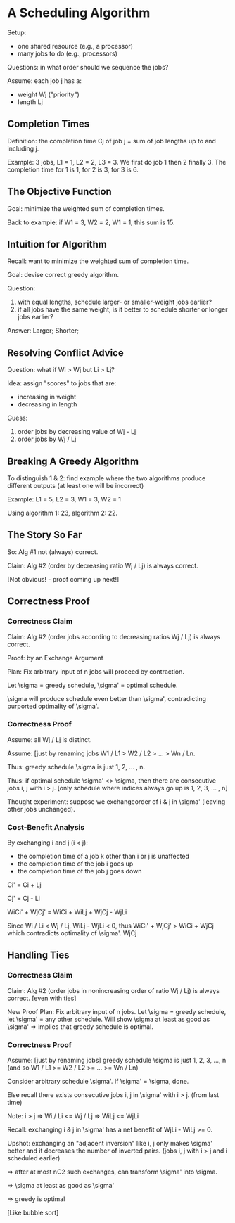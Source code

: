 # A Scheduling Algorithm

Setup: 
- one shared resource (e.g., a processor)
- many jobs to do (e.g., processors)

Questions: in what order should we sequence the jobs?

Assume: each job j has a:
- weight Wj ("priority")
- length Lj

## Completion Times

Definition: the completion time Cj of job j = sum of job lengths up to
and including j.

Example: 3 jobs, L1 = 1, L2 = 2, L3 = 3. We first do job 1 then 2
finally 3. The completion time for 1 is 1, for 2 is 3, for 3 is 6.

## The Objective Function

Goal: minimize the weighted sum of completion times.

Back to example: if W1 = 3, W2 = 2, W1 = 1, this sum is 15.

## Intuition for Algorithm

Recall: want to minimize the weighted sum of completion time.

Goal: devise correct greedy algorithm.

Question:
1. with equal lengths, schedule larger- or smaller-weight jobs earlier?
2. if all jobs have the same weight, is it better to schedule shorter or
   longer jobs earlier?

Answer: Larger; Shorter;

## Resolving Conflict Advice

Question: what if Wi > Wj but Li > Lj?

Idea: assign "scores" to jobs that are:
- increasing in weight
- decreasing in length

Guess:
1. order jobs by decreasing value of Wj - Lj
2. order jobs by Wj / Lj

## Breaking A Greedy Algorithm

To distinguish 1 & 2: find example where the two algorithms produce
different outputs (at least one will be incorrect)

Example: L1 = 5, L2 = 3, W1 = 3, W2 = 1

Using algorithm 1: 23, algorithm 2: 22.

## The Story So Far

So: Alg #1 not (always) correct.

Claim: Alg #2 (order by decreasing ratio Wj / Lj) is always correct.

[Not obvious! - proof coming up next!]

## Correctness Proof

### Correctness Claim

Claim: Alg #2 (order jobs according to decreasing ratios Wj / Lj) is
always correct.

Proof: by an Exchange Argument

Plan: Fix arbitrary input of n jobs will proceed by contraction.

Let \sigma = greedy schedule, \sigma' = optimal schedule.

\sigma will produce schedule even better than \sigma', contradicting
purported optimality of \sigma'.

### Correctness Proof

Assume: all Wj / Lj is distinct.

Assume: [just by renaming jobs W1 / L1 > W2 / L2 > ... > Wn / Ln.

Thus: greedy schedule \sigma is just 1, 2, ... , n.

Thus: if optimal schedule \sigma' <> \sigma, then there are consecutive
jobs i, j with i > j. [only schedule where indices always go up is 1, 2,
3, ... , n]

Thought experiment: suppose we exchangeorder of i & j in \sigma'
(leaving other jobs unchanged).

### Cost-Benefit Analysis

By exchanging i and j (i < j):
- the completion time of a job k other than i or j is unaffected
- the completion time of the job i goes up
- the completion time of the job j goes down

Ci' = Ci + Lj

Cj' = Cj - Li

WiCi' + WjCj' = WiCi + WiLj + WjCj - WjLi

Since Wi / Li < Wj / Lj, WiLj - WjLi < 0, thus WiCi' + WjCj' > WiCi +
WjCj which contradicts optimality of \sigma'.
WjCj

## Handling Ties

### Correctness Claim

Claim: Alg #2 (order jobs in nonincreasing order of ratio Wj / Lj) is
always correct. [even with ties]

New Proof Plan: Fix arbitrary input of n jobs. Let \sigma = greedy
schedule, let \sigma' = any other schedule.  Will show \sigma at least
as good as \sigma' => implies that greedy schedule is optimal.

### Correctness Proof

Assume: [just by renaming jobs] greedy schedule \sigma is just 1, 2, 3,
..., n (and so W1 / L1 >= W2 / L2 >= ... >= Wn / Ln)

Consider arbitrary schedule \sigma'. If \sigma' = \sigma, done.

Else recall there exists consecutive jobs i, j in \sigma' with i > j.
(from last time)

Note: i > j => Wi / Li <= Wj / Lj => WiLj <= WjLi

Recall: exchanging i & j in \sigma' has a net benefit of WjLi - WiLj >=
0.

Upshot: exchanging an "adjacent inversion" like i, j only makes \sigma'
better and it decreases the number of inverted pairs.
(jobs i, j with i > j and i scheduled earlier)

=> after at most nC2 such exchanges, can transform \sigma' into \sigma.

=> \sigma at least as good as \sigma'

=> greedy is optimal

[Like bubble sort]

